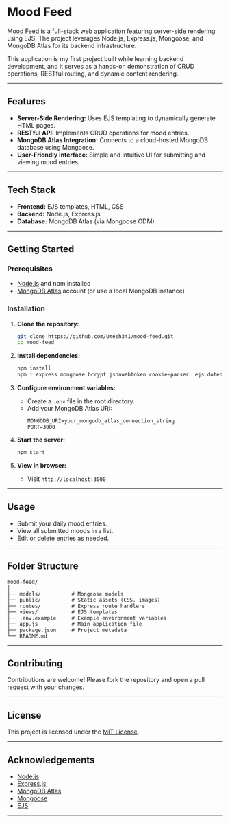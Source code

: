 # Mood Feed

Mood Feed is a full-stack web application featuring server-side rendering using EJS. The project leverages Node.js, Express.js, Mongoose, and MongoDB Atlas for its backend infrastructure.

This application is my first project built while learning backend development, and it serves as a hands-on demonstration of CRUD operations, RESTful routing, and dynamic content rendering.

---

## Features

- **Server-Side Rendering:** Uses EJS templating to dynamically generate HTML pages.
- **RESTful API:** Implements CRUD operations for mood entries.
- **MongoDB Atlas Integration:** Connects to a cloud-hosted MongoDB database using Mongoose.
- **User-Friendly Interface:** Simple and intuitive UI for submitting and viewing mood entries.

---

## Tech Stack

- **Frontend:** EJS templates, HTML, CSS
- **Backend:** Node.js, Express.js
- **Database:** MongoDB Atlas (via Mongoose ODM)

---

## Getting Started

### Prerequisites

- [Node.js](https://nodejs.org/) and npm installed
- [MongoDB Atlas](https://www.mongodb.com/atlas) account (or use a local MongoDB instance)

### Installation

1. **Clone the repository:**
   ```bash
   git clone https://github.com/Umesh341/mood-feed.git
   cd mood-feed
   ```

2. **Install dependencies:**
   ```bash
   npm install
   npm i express mongoose bcrypt jsonwebtoken cookie-parser  ejs dotenv timeago.js nodemon
   ```

3. **Configure environment variables:**
   - Create a `.env` file in the root directory.
   - Add your MongoDB Atlas URI:
     ```
     MONGODB_URI=your_mongodb_atlas_connection_string
     PORT=3000
     ```

4. **Start the server:**
   ```bash
   npm start
   ```

5. **View in browser:**
   - Visit `http://localhost:3000`

---

## Usage

- Submit your daily mood entries.
- View all submitted moods in a list.
- Edit or delete entries as needed.

---

## Folder Structure

```
mood-feed/
│
├── models/          # Mongoose models
├── public/          # Static assets (CSS, images)
├── routes/          # Express route handlers
├── views/           # EJS templates
├── .env.example     # Example environment variables
├── app.js           # Main application file
├── package.json     # Project metadata
└── README.md
```

---

## Contributing

Contributions are welcome! Please fork the repository and open a pull request with your changes.

---

## License

This project is licensed under the [MIT License](LICENSE).

---

## Acknowledgements

- [Node.js](https://nodejs.org/)
- [Express.js](https://expressjs.com/)
- [MongoDB Atlas](https://www.mongodb.com/atlas)
- [Mongoose](https://mongoosejs.com/)
- [EJS](https://ejs.co/)

---
